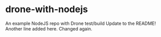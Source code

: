# drone-with-nodejs
An example NodeJS repo with Drone test/build
Update to the README!
Another line added here.
Changed again.
